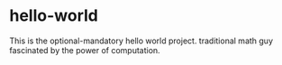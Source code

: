 # hello-world
This is the optional-mandatory hello world project.
traditional math guy fascinated by the power of computation.
